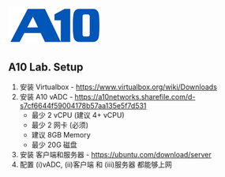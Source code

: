 ![](/Images/A10-NewLogos-Blue-NoReg-RGB-50.png)
---

## A10 Lab. Setup
1. 安装 Virtualbox - https://www.virtualbox.org/wiki/Downloads
2. 安装 A10 vADC - https://a10networks.sharefile.com/d-s7cf6644f59004178b57aa135e5f7d531
    + 最少 2 vCPU (建议 4+ vCPU)
    + 最少 2 网卡 (必须)
    + 建议 8GB Memory
    + 最少 20G 磁盘   
3. 安装 客户端和服务器 - https://ubuntu.com/download/server
4. 配置 (i)vADC, (ii)客户端 和 (iii)服务器 都能够上网

